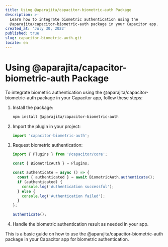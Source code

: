 ```yaml
---
title: Using @aparajita/capacitor-biometric-auth Package
description: >-
  Learn how to integrate biometric authentication using the
  @aparajita/capacitor-biometric-auth package in your Capacitor app.
created_at: 'July 30, 2022'
published: true
slug: capacitor-biometric-auth.git
locale: en
---
```


# Using @aparajita/capacitor-biometric-auth Package

To integrate biometric authentication using the @aparajita/capacitor-biometric-auth package in your Capacitor app, follow these steps:

1. Install the package:
   ```bash
   npm install @aparajita/capacitor-biometric-auth
   ```

2. Import the plugin in your project:

   ```typescript
   import 'capacitor-biometric-auth';
   ```

3. Request biometric authentication:

   ```typescript
   import { Plugins } from '@capacitor/core';

   const { BiometricAuth } = Plugins;

   const authenticate = async () => {
     const { authenticated } = await BiometricAuth.authenticate();
     if (authenticated) {
       console.log('Authentication successful');
     } else {
       console.log('Authentication failed');
     }
   };

   authenticate();
   ```

4. Handle the biometric authentication result as needed in your app.

This is a basic guide on how to use the @aparajita/capacitor-biometric-auth package in your Capacitor app for biometric authentication.
```
```
